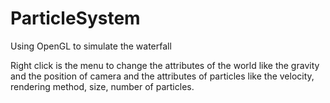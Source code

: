 # ParticleSystem

Using OpenGL to simulate the waterfall

Right click is the menu to change the attributes of the world like the gravity and the position of camera and the attributes of particles like the velocity, rendering method, size, number of particles.